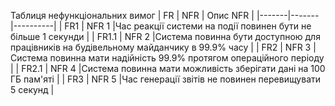 Таблиця нефункціональних вимог
| FR    | NFR   | Опис NFR |
|-------|-------|----------|
| FR1   | NFR 1 |Час реакції системи на події повинен бути не більше 1 секунди          |
| FR1.1 | NFR 2 |Система повинна бути доступною для працівників на будівельному майданчику в 99.9% часу          |
| FR2 | NFR 3 |Система повинна мати надійність 99.9% протягом операційного періоду          |
| FR2.1 | NFR 4 |Система повинна мати можливість зберігати дані на 100 ГБ пам'яті          |
| FR3  | NFR 5   |Час генерації звітів не повинен перевищувати 5 секунд          |
